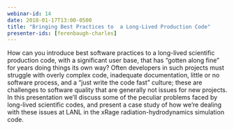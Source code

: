 ```yaml
---
webinar-id: 14
date: 2018-01-17T13:00-0500
title: "Bringing Best Practices to  a Long-Lived Production Code"
presenter-ids: [ferenbaugh-charles]
---
```

How can you introduce best software practices to a long-lived
scientific production code, with a significant user base, that has
“gotten along fine” for years doing things its own way? Often
developers in such projects must struggle with overly complex code,
inadequate documentation, little or no software process, and a “just
write the code fast” culture; these are challenges to software quality
that are generally not issues for new projects. In this presentation
we’ll discuss some of the peculiar problems faced by long-lived
scientific codes, and present a case study of how we’re dealing with
these issues at LANL in the xRage radiation-hydrodynamics simulation
code.
